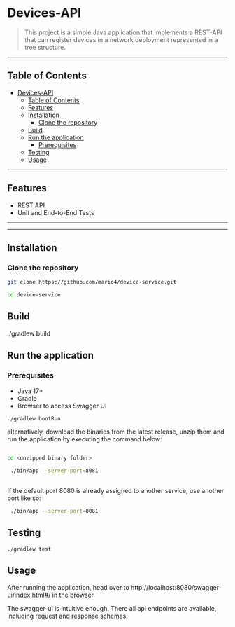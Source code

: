 # Devices-API

> This project is a simple Java application that implements a REST-API that can register devices in a network deployment represented in a tree structure.

---

## Table of Contents
- [Devices-API](#devices-api)
  - [Table of Contents](#table-of-contents)
  - [Features](#features)
  - [Installation](#installation)
    - [Clone the repository](#clone-the-repository)
  - [Build](#build)
  - [Run the application](#run-the-application)
    - [Prerequisites](#prerequisites)
  - [Testing](#testing)
  - [Usage](#usage)

---

## Features
- REST API 
- Unit and End-to-End Tests  

---



---

## Installation
### Clone the repository

```bash
git clone https://github.com/mario4/device-service.git

cd device-service

```

## Build 

./gradlew build

## Run the application

### Prerequisites

- Java 17+  
- Gradle  
- Browser to access Swagger UI

```bash
./gradlew bootRun
```

alternatively, download the binaries from the latest release, unzip them and run the application by executing the command below:

```bash

cd <unzipped binary folder>

 ./bin/app --server-port=8081 
 
```

If the default port 8080 is already assigned to another service, use another port like so:

```bash
 ./bin/app --server-port=8081 
```


## Testing

`./gradlew test`

## Usage 

After running the application, head over to http://localhost:8080/swagger-ui/index.html#/ in the browser.

The swagger-ui is intuitive enough. There all api endpoints are available, including request and response schemas.